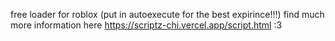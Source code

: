 free loader for roblox (put in autoexecute for the best expirince!!!) find much more information here https://scriptz-chi.vercel.app/script.html :3
